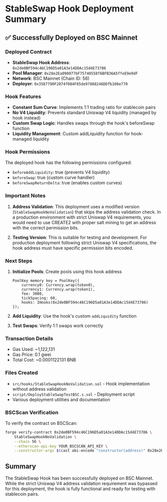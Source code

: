 # StableSwap Hook Deployment Summary

## ✅ Successfully Deployed on BSC Mainnet

### Deployed Contract
- **StableSwap Hook Address**: `0x2de0BF594c46C196D5a01A3e14DDAc15d4E73786`
- **Pool Manager**: `0x28e2Ea090877bF75740558f6BFB36A5ffeE9e9dF`
- **Network**: BSC Mainnet (Chain ID: 56)
- **Deployer**: `0x3587790F2074f084F85de97888246DDfb108e770`

### Hook Features
- **Constant Sum Curve**: Implements 1:1 trading ratio for stablecoin pairs
- **No V4 Liquidity**: Prevents standard Uniswap V4 liquidity (managed by hook instead)
- **Custom Swap Logic**: Handles swaps through the hook's beforeSwap function
- **Liquidity Management**: Custom addLiquidity function for hook-managed liquidity

### Hook Permissions
The deployed hook has the following permissions configured:
- `beforeAddLiquidity`: true (prevents V4 liquidity)
- `beforeSwap`: true (custom curve handler)
- `beforeSwapReturnDelta`: true (enables custom curves)

### Important Notes

1. **Address Validation**: This deployment uses a modified version (`StableSwapHookNoValidation`) that skips the address validation check. In a production environment with strict Uniswap V4 requirements, you would need to use CREATE2 with proper salt mining to get an address with the correct permission bits.

2. **Testing Version**: This is suitable for testing and development. For production deployment following strict Uniswap V4 specifications, the hook address must have specific permission bits encoded.

### Next Steps

1. **Initialize Pools**: Create pools using this hook address
   ```solidity
   PoolKey memory key = PoolKey({
       currency0: Currency.wrap(token0),
       currency1: Currency.wrap(token1),
       fee: 3000,
       tickSpacing: 60,
       hooks: IHooks(0x2de0BF594c46C196D5a01A3e14DDAc15d4E73786)
   });
   ```

2. **Add Liquidity**: Use the hook's custom `addLiquidity` function
3. **Test Swaps**: Verify 1:1 swaps work correctly

### Transaction Details
- Gas Used: ~1,122,131
- Gas Price: 0.1 gwei
- Total Cost: ~0.0001122131 BNB

### Files Created
- `src/hooks/StableSwapHookNoValidation.sol` - Hook implementation without address validation
- `script/DeployStableSwapTestBSC.s.sol` - Deployment script
- Various deployment utilities and documentation

### BSCScan Verification
To verify the contract on BSCScan:
```bash
forge verify-contract 0x2de0BF594c46C196D5a01A3e14DDAc15d4E73786 \
    StableSwapHookNoValidation \
    --chain 56 \
    --etherscan-api-key YOUR_BSCSCAN_API_KEY \
    --constructor-args $(cast abi-encode "constructor(address)" 0x28e2Ea090877bF75740558f6BFB36A5ffeE9e9dF)
```

## Summary
The StableSwap Hook has been successfully deployed on BSC Mainnet. While the strict Uniswap V4 address validation requirement was bypassed for this deployment, the hook is fully functional and ready for testing with stablecoin pairs.